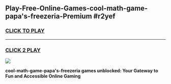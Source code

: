 
## Play-Free-Online-Games-cool-math-game-papa's-freezeria-Premium #r2yef
<h3>
<a href="https://premium.freeplayer.one?title=cool-math-game-papa's-freezeria&ref=8M">CLICK TO PLAY</a></h3>
<hr>

<h3>
<a href="https://premium.freeplayer.one?title=cool-math-game-papa's-freezeria&ref=8M">CLICK 2 PLAY</a>
  
</h3>

<a href="https://premium.freeplayer.one?title=cool-math-game-papa's-freezeria&ref=8M"><img src="https://clearcache.store/games.png"></a>


**cool-math-game-papa's-freezeria games unblocked: Your Gateway to Fun and Accessible Online Gaming**
